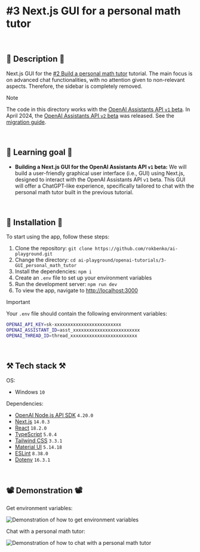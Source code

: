 # #3 Next.js GUI for a personal math tutor

<br>

## 📖 Description 📖

Next.js GUI for the <a href="https://github.com/rokbenko/ai-playground/tree/main/openai-tutorials/2-Build_personal_math_tutor">#2 Build a personal math tutor</a> tutorial. The main focus is on advanced chat functionalities, with no attention given to non-relevant aspects. Therefore, the sidebar is completely removed.

> [!NOTE]
> The code in this directory works with the [OpenAI Assistants API `v1` beta](https://platform.openai.com/docs/api-reference/assistants-v1). In April 2024, the [OpenAI Assistants API `v2` beta](https://platform.openai.com/docs/api-reference/assistants) was released. See the [migration guide](https://platform.openai.com/docs/assistants/migration/agents).

<br>

## 🧠 Learning goal 🧠

- **Building a Next.js GUI for the OpenAI Assistants API `v1` beta:** We will build a user-friendly graphical user interface (i.e., GUI) using Next.js, designed to interact with the OpenAI Assistants API `v1` beta. This GUI will offer a ChatGPT-like experience, specifically tailored to chat with the personal math tutor built in the previous tutorial.

<br>

## 🚀 Installation 🚀

To start using the app, follow these steps:

1. Clone the repository: `git clone https://github.com/rokbenko/ai-playground.git`
2. Change the directory: `cd ai-playground/openai-tutorials/3-GUI_personal_math_tutor`
3. Install the dependencies: `npm i`
4. Create an `.env` file to set up your environment variables
5. Run the development server: `npm run dev`
6. To view the app, navigate to [http://localhost:3000](http://localhost:3000)

> [!IMPORTANT]
> Your `.env` file should contain the following environment variables:
>
> ```bash
> OPENAI_API_KEY=sk-xxxxxxxxxxxxxxxxxxxxxxxxx
> OPENAI_ASSISTANT_ID=asst_xxxxxxxxxxxxxxxxxxxxxxxxx
> OPENAI_THREAD_ID=thread_xxxxxxxxxxxxxxxxxxxxxxxxx
> ```

<br>

## ⚒️ Tech stack ⚒️

OS:

- Windows `10`

Dependencies:

- [OpenAI Node.js API SDK](https://www.npmjs.com/package/openai) `4.20.0`
- [Next.js](https://www.npmjs.com/package/next) `14.0.3`
- [React](https://www.npmjs.com/package/react) `18.2.0`
- [TypeScript](https://www.npmjs.com/package/typescript) `5.0.4`
- [Tailwind CSS](https://www.npmjs.com/package/tailwindcss) `3.3.1`
- [Material UI](https://www.npmjs.com/package/@mui/material) `5.14.18`
- [ESLint](https://www.npmjs.com/package/eslint) `8.38.0`
- [Dotenv](https://www.npmjs.com/package/dotenv) `16.3.1`

<br>

## 📽️ Demonstration 📽️

Get environment variables:

![Demonstration of how to get environment variables](https://github.com/rokbenko/ai-playground/blob/main/openai-tutorials/3-GUI_personal_math_tutor/demonstration_env.gif)

Chat with a personal math tutor:

![Demonstration of how to chat with a personal math tutor](https://github.com/rokbenko/ai-playground/blob/main/openai-tutorials/3-GUI_personal_math_tutor/demonstration_chat.gif)
